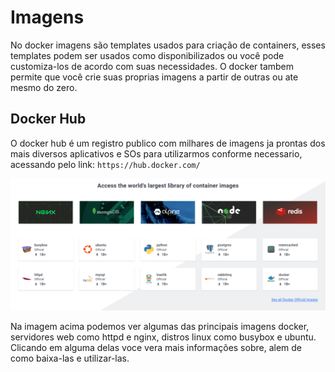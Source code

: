 # Imagens
No docker imagens são templates usados para criação de containers, esses templates podem ser usados como disponibilizados ou você pode customiza-los de acordo com suas necessidades. O docker tambem permite que você crie suas proprias imagens a partir de outras ou ate mesmo do zero.

## Docker Hub
O docker hub é um registro publico com milhares de imagens ja prontas dos mais diversos aplicativos e SOs para utilizarmos conforme necessario, acessando pelo link: `https://hub.docker.com/`

![Screenshot do Docker hub](assets/docker_hub.png)

Na imagem acima podemos ver algumas das principais imagens docker, servidores web como httpd e nginx, distros linux como busybox e ubuntu. Clicando em alguma delas voce vera mais informações sobre, alem de como baixa-las e utilizar-las.